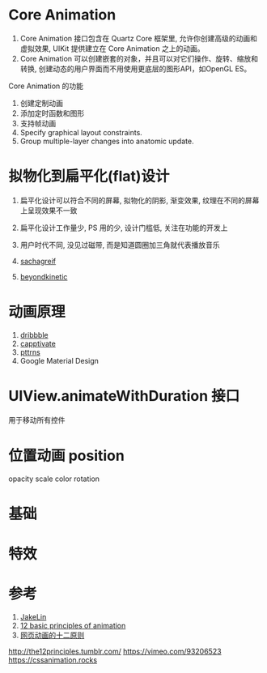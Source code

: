 # Core Animation

1. Core Animation 接口包含在 Quartz Core 框架里, 允许你创建高级的动画和虚拟效果, UIKit 提供建立在 Core Animation 之上的动画。
2. Core Animation 可以创建嵌套的对象，并且可以对它们操作、旋转、缩放和转换, 创建动态的用户界面而不用使用更底层的图形API，如OpenGL ES。

Core Animation 的功能

1. 创建定制动画
2. 添加定时函数和图形
3. 支持帧动画
4. Specify graphical layout constraints.
5. Group multiple-layer changes into anatomic update.

# 拟物化到扁平化(flat)设计

1. 扁平化设计可以符合不同的屏幕, 拟物化的阴影, 渐变效果, 纹理在不同的屏幕上呈现效果不一致
2. 扁平化设计工作量少, PS 用的少, 设计门槛低, 关注在功能的开发上
3. 用户时代不同, 没见过磁带, 而是知道圆圈加三角就代表播放音乐

1. [sachagreif](http://sachagreif.com/)
2. [beyondkinetic](http://www.beyondkinetic.com/)

# 动画原理

1. [dribbble](https://dribbble.com/)
2. [capptivate](http://capptivate.co/)
3. [pttrns](http://pttrns.com)
4. Google Material Design

# UIView.animateWithDuration 接口

用于移动所有控件

# 位置动画 position
opacity
scale
color
rotation

# 基础

# 特效

# 参考

1. [JakeLin](https://github.com/JakeLin/iOSAnimationSample)
1. [12 basic principles of animation](https://en.wikipedia.org/wiki/12_basic_principles_of_animation)
2. [网页动画的十二原则](http://www.jianshu.com/p/1858a8733ba3)

http://the12principles.tumblr.com/
https://vimeo.com/93206523
https://cssanimation.rocks
